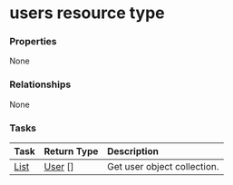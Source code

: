 # users resource type



### Properties
None

### Relationships
None


### Tasks

| Task		   | Return Type	|Description|
|:---------------|:--------|:----------|
|[List](../api/user_list.md) | [User](user.md) [] |Get user object collection. |

<!-- uuid: d2ecd284-a60e-43dd-b08e-f8fad632bd15
2015-10-12 23:19:40 UTC -->